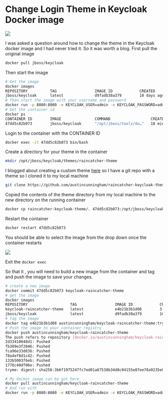 # Change Login Theme in Keycloak Docker image

![](https://dev-to-uploads.s3.amazonaws.com/i/ilddz1cwb0oibjn5cw8i.jpeg)

I was asked a question around how to change the theme in the Keycloak docker image and I had never tried it. So it was worth a blog. First pull the original image
```bash
docker pull jboss/keycloak
```
Then start the image
```bash
# Get the image 
docker images
REPOSITORY          TAG                 IMAGE ID            CREATED             SIZE
jboss/keycloak      latest              d9fadb38a379        10 days ago         739MB
# Then start the image with your username and password
docker run -p 8080:8080 -e KEYCLOAK_USER=admin -e KEYCLOAK_PASSWORD=admin jboss/keycloak
# Get the container id
docker ps
CONTAINER ID        IMAGE               COMMAND                  CREATED             STATUS              PORTS                              NAMES
47dd5c82b073        jboss/keycloak      "/opt/jboss/tools/do…"   18 minutes ago      Up 4 minutes        0.0.0.0:8080->8080/tcp, 8443/tcp   angry_bouman
```
Login to the container with the CONTAINER ID
```bash
docker exec -it 47dd5c82b073 bin/bash
```
Create a directory for your theme in the container
```bash
mkdir /opt/jboss/keycloak/themes/raincatcher-theme
```
I blogged about creating a custom theme [here](https://austincunningham.ddns.net/2017/themekeycloak) so I have a git repo with a theme so I cloned it to my local machine
```bash
git clone https://github.com/austincunningham/raincatcher-keycloak-theme.git
```
Copied the contents of the theme directory from my local machine to the new directory on the running container
```bash
docker cp raincatcher-keycloak-theme/. 47dd5c82b073:/opt/jboss/keycloak/themes/raincatcher-theme
```
Restart the container
```bash
docker restart 47dd5c82b073
```
You should be able to select the image from the drop down once the container restarts

![](https://miro.medium.com/max/1400/1*MWi1EcA2pd6sSNA_-H1u5A.png)

Exit the `docker exec`

So that it , you will need to build a new image from the container and tag and push the image to save your changes.

```bash
# create a new image
docker commit 47dd5c82b073 keycloak-raincatcher-theme
# get the image
docker images
REPOSITORY                   TAG                 IMAGE ID            CREATED             SIZE
keycloak-raincatcher-theme   latest              e4b21b3b1d08        3 minutes ago       742MB
jboss/keycloak               latest              d9fadb38a379        10 days ago         739MB
# tag the image
docker tag e4b21b3b1d08 austincunningham/keycloak-raincatcher-theme:tryme
# Push the image to your container registry 
docker push austincunningham/keycloak-raincatcher-theme
The push refers to repository [docker.io/austincunningham/keycloak-raincatcher-theme]
2d33410048d1: Pushed 
fb389e3f2046: Pushed 
fca96e33d836: Pushed 
78a4ef8d1c42: Pushed 
133b5003f6eb: Pushed 
1776c40df06e: Pushed 
tryme: digest: sha256:3b6f1975247fc7ed01a67538b34d8c04155e07ee78a9235e076c71f1ba81c0a4 size: 1581
```
```bash
# My docker image can be got here
docker pull austincunningham/keycloak-raincatcher-theme
# And run with 
docker run -p 8080:8080 -e KEYCLOAK_USER=admin -e KEYCLOAK_PASSWORD=admin austincunningham/keycloak-raincatcher-theme:tryme
```

